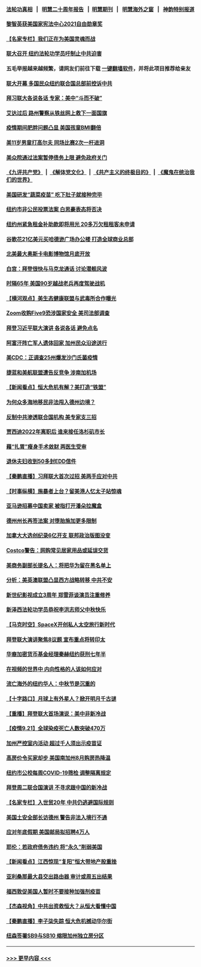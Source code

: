 #### [法轮功真相](https://github.com/gfw-breaker/truth/blob/master/README.md?t=0) &nbsp;&nbsp;|&nbsp;&nbsp; [明慧二十周年报告](https://github.com/gfw-breaker/mh-reports/blob/master/README.md?t=0) &nbsp;&nbsp;|&nbsp;&nbsp;[明慧期刊](https://github.com/gfw-breaker/mh-qikan) &nbsp;&nbsp;|&nbsp;&nbsp; [明慧海外之窗](https://github.com/gfw-breaker/mh-news/blob/master/README.md?t=0) &nbsp;&nbsp;|&nbsp;&nbsp; [神韵特别报道](https://github.com/gfw-breaker/mh-news/blob/master/shenyun.md?t=0)
#### [黎智英获美国家宪法中心2021自由勋章奖](../pages/nsc412/n13253352.md?t=09230301) 
#### [【名家专栏】我们正在为美国灵魂而战](../pages/nsc412/n13253064.md?t=09230301) 
#### [联大召开 纽约法轮功学员吁制止中共迫害](../pages/nsc412/n13252015.md?t=09230301) 
#### 五毛举报越来越频繁，请网友们前往下载 [一键翻墙软件](https://github.com/gfw-breaker/ssr-accounts)，并将此项目推荐给亲友
#### [联大开幕 多国民众纽约联合国总部前控诉中共](../pages/nsc412/n13251927.md?t=09230301) 
#### [拜习联大各说各话 专家：美中“斗而不破”](../pages/nsc412/n13253191.md?t=09230301) 
#### [艾达过后 路州警察从铁丝网上救下一面国旗](../pages/nsc412/n13252364.md?t=09230301) 
#### [疫情期间肥胖问题凸显 美国孩童BMI翻倍](../pages/nsc412/n13252095.md?t=09230301) 
#### [美11岁男童打高尔夫 同场比赛2次一杆进洞](../pages/nsc412/n13252566.md?t=09230301) 
#### [美众院通过法案暂停债务上限 避免政府关门](../pages/nsc412/n13252338.md?t=09230301) 
#### [《九评共产党》](https://github.com/begood0513/9ping.md/blob/master/README.md) &nbsp;|&nbsp; [《解体党文化》](../../../../jtdwh.md/blob/master/README.md)  &nbsp;|&nbsp; [《共产主义的终极目的》](../../../../gczydzjmd.md/blob/master/README.md) &nbsp;|&nbsp; [《魔鬼在统治我们的世界》](../../../../mgztzwmdsj.md/blob/master/README.md) 
#### [美国研发“蔬菜疫苗” 吃下肚子就接种完毕](../pages/nsc412/n13252281.md?t=09230301) 
#### [纽约市非公民投票法案  白思豪表态将否决](../pages/nsc412/n13251945.md?t=09230301) 
#### [纽约州紧急租金补助款即将用光  20多万欠租租客未申请](../pages/nsc412/n13251936.md?t=09230301) 
#### [谷歌花21亿美元买哈德逊广场办公楼  打造全球商业总部](../pages/nsc412/n13251887.md?t=09230301) 
#### [北美最大奥斯卡电影博物馆月底开放](../pages/nsc412/n13251828.md?t=09230301) 
#### [白宫：拜登很快与马克龙通话 讨论潜舰风波](../pages/nsc412/n13251864.md?t=09230301) 
#### [时隔65年 美国90岁越战老兵再度驾驶战机](../pages/nsc412/n13251958.md?t=09230301) 
#### [【横河观点】美生态健康联盟与武毒所合作曝光](../pages/nsc412/n13250822.md?t=09230301) 
#### [Zoom收购Five9恐涉国家安全 美司法部调查](../pages/nsc412/n13250758.md?t=09230301) 
#### [拜登习近平联大演讲 各说各话 避免点名](../pages/nsc412/n13251712.md?t=09230301) 
#### [阿富汗阵亡军人遗体回家 加州民众沿途送行](../pages/nsc412/n13251726.md?t=09230301) 
#### [美CDC：正调查25州爆发沙门氏菌疫情](../pages/nsc412/n13251636.md?t=09230301) 
#### [捷蓝和美航联盟遭告反竞争 涉南加机场](../pages/nsc412/n13251599.md?t=09230301) 
#### [【新闻看点】恒大危机有解？美打造“铁盟”](../pages/nsc412/n13250670.md?t=09230301) 
#### [为何众多海地移民非法闯入德州边境？](../pages/nsc412/n13250833.md?t=09230301) 
#### [反制中共渗透联合国机构 美专家支三招](../pages/nsc412/n13250690.md?t=09230301) 
#### [贾西迪2022年离职后 谁来接任洛杉矶市长](../pages/nsc412/n13251286.md?t=09230301) 
#### [藉“扎胃”瘦身手术敛财 两医生受审](../pages/nsc412/n13251047.md?t=09230301) 
#### [退休夫妇收到50多封EDD信件](../pages/nsc412/n13250909.md?t=09230301) 
#### [【秦鹏直播】习拜联大首次过招 美两手应对中共](../pages/nsc412/n13250781.md?t=09230301) 
#### [【时事纵横】施暴者上台？留美港人忆太子站惊魂](../pages/nsc412/n13250771.md?t=09230301) 
#### [亚马逊招募中国卖家 被指打开潘朵拉魔盒](../pages/nsc412/n13250580.md?t=09230301) 
#### [德州州长再签法案 对堕胎施加更多限制](../pages/nsc412/n13250573.md?t=09230301) 
#### [加拿大大选创纪录6亿开支 联邦政治版图没变](../pages/nsc412/n13250556.md?t=09230301) 
#### [Costco警告：网购常见居家用品或延误交货](../pages/nsc412/n13250514.md?t=09230301) 
#### [美商务副部长提名人：将把华为留在黑名单上](../pages/nsc412/n13250551.md?t=09230301) 
#### [分析：美英澳联盟凸显西方战略转移 中共不安](../pages/nsc412/n13250497.md?t=09230301) 
#### [新世纪影视成立3周年 郑雪菲谈演员注重修养](../pages/nsc412/n13250464.md?t=09230301) 
#### [新泽西法轮功学员恭祝李洪志师父中秋快乐](../pages/nsc412/n13250343.md?t=09230301) 
#### [【马克时空】SpaceX开创私人太空旅行新时代](../pages/nsc412/n13250413.md?t=09230301) 
#### [拜登联大演讲聚焦8议题 宣布重点将转印太](../pages/nsc412/n13250456.md?t=09230301) 
#### [华裔加密货币基金经理秦赫纽约获刑七年半](../pages/nsc412/n13249307.md?t=09230301) 
#### [在视频的世界中 内向性格的人该如何应对](../pages/nsc412/n13247630.md?t=09230301) 
#### [流亡海外的纽约华人：中秋节是沉重的](../pages/nsc412/n13249415.md?t=09230301) 
#### [【十字路口】月球上有外星人？掀开明月千古谜](../pages/nsc412/n13249997.md?t=09230301) 
#### [【重播】拜登联大首场演说：美中非新冷战](../pages/nsc412/n13250167.md?t=09230301) 
#### [【疫情9.21】全球染疫死亡人数突破470万](../pages/nsc412/n13249730.md?t=09230301) 
#### [加州严控室内活动 超过千人须出示疫苗证](../pages/nsc412/n13249542.md?t=09230301) 
#### [高房价令买家却步 美国南加州8月购房热降温](../pages/nsc412/n13249523.md?t=09230301) 
#### [纽约市公校每周COVID-19筛检 调整隔离规定](../pages/nsc412/n13249340.md?t=09230301) 
#### [拜登周二联合国演讲 不寻求跟中国的新冷战](../pages/nsc412/n13249155.md?t=09230301) 
#### [【名家专栏】入世贸20年 中共仍逃避国际规则](../pages/nsc412/n13247643.md?t=09230301) 
#### [美国土安全部长访德州 警告非法入境行不通](../pages/nsc412/n13248495.md?t=09230301) 
#### [应对年底假期 美国邮局拟招聘4万人](../pages/nsc412/n13249129.md?t=09230301) 
#### [耶伦：若政府债务违约 将“永久”削弱美国](../pages/nsc412/n13248517.md?t=09230301) 
#### [【新闻看点】江西惊现“复阳”恒大带地产股重挫](../pages/nsc412/n13248375.md?t=09230301) 
#### [亚利桑那最大县交出路由器 审计或周五出结果](../pages/nsc412/n13248533.md?t=09230301) 
#### [福西敦促美国人暂时不要接种加强剂疫苗](../pages/nsc412/n13248348.md?t=09230301) 
#### [【杰森视角】中共出资救恒大？从恒大看懂中国](../pages/nsc412/n13248315.md?t=09230301) 
#### [【秦鹏直播】李子柒失踪 恒大危机撼动华尔街](../pages/nsc412/n13248428.md?t=09230301) 
#### [纽森签署SB9与SB10 缩限加州独立房分区](../pages/nsc412/n13248512.md?t=09230301) 

----
#### [ >>> 更早内容 <<< ](../indexes/nsc412-earlier.md)
